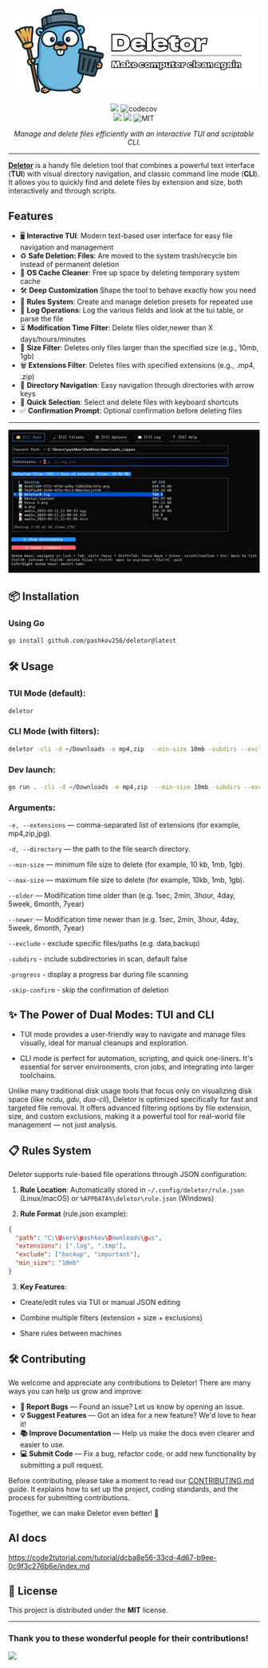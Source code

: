 <p align="center">
  <a href="https://github.com/pashkov256/deletor"><img src="https://raw.githubusercontent.com/pashkov256/media/refs/heads/main/deletor/logo_v3.png" alt="deletor"></a>
</p>

<p align="center">
        <a href="https://img.shields.io/github/stars/pashkov256/deletor?style=flat"><img src="https://img.shields.io/github/stars/pashkov256/deletor?style=flat"></a>
        <a><img src="https://codecov.io/gh/pashkov256/deletor/graph/badge.svg?token=AGOWZDF04Y" alt="codecov"></a>
  <br/>
        <a href="https://img.shields.io/github/issues-raw/pashkov256/deletor?style=flat-square"><img src="https://img.shields.io/github/issues-raw/pashkov256/deletor?style=flat-square"/></a>
         <a href="https://goreportcard.com/report/github.com/pashkov256/deletor"> <img src="https://goreportcard.com/badge/github.com/pashkov256/deletor"/></a>
        <a><img src="https://img.shields.io/badge/license-MIT-blue" alt="MIT"></a>

<p align="center">
    <em>Manage and delete files efficiently with an interactive TUI and scriptable CLI.</em>
</p>

<hr>
</p>



<a href="https://code2tutorial.com/tutorial/dcba8e56-33cd-4d67-b9ee-0c9f3c276b6e/index.md"><b>Deletor</b></a> is a handy file deletion tool that combines a powerful text interface (**TUI**) with visual directory navigation, and classic command line mode (**CLI**). It allows you to quickly find and delete files by extension and size, both interactively and through scripts.

## Features
- 🖥️ **Interactive TUI**: Modern text-based user interface for easy file navigation and management
- ♻️ **Safe Deletion: Files**: Are moved to the system trash/recycle bin instead of permanent deletion
- 🧹 **OS Cache Cleaner**: Free up space by deleting temporary system cache
- 🛠️ **Deep Customization** Shape the tool to behave exactly how you need
- 🧠 **Rules System**: Create and manage deletion presets for repeated use
- 📖 **Log Operations**: Log the various fields and look at the tui table, or parse the file  
- ⏳ **Modification Time Filter**: Delete files older,newer than X days/hours/minutes
- 📏 **Size Filter**: Deletes only files larger than the specified size (e.g., 10mb, 1gb)
- 🗑️ **Extensions Filter**: Deletes files with specified extensions (e.g., .mp4, .zip)
- 📂 **Directory Navigation**: Easy navigation through directories with arrow keys
- 🎯 **Quick Selection**: Select and delete files with keyboard shortcuts
- ✅ **Confirmation Prompt**: Optional confirmation before deleting files

---
<p align="center">
  <img src="https://raw.githubusercontent.com/pashkov256/media/refs/heads/main/deletor2.gif" alt="Project Banner" />
</p>

## 📦 Installation

### Using Go
```bash
go install github.com/pashkov256/deletor@latest
```

## 🛠 Usage

### TUI Mode (default):

```bash
deletor
```
### CLI Mode (with filters):
```bash
deletor -cli -d ~/Downloads -e mp4,zip  --min-size 10mb -subdirs --exclude data,backup
```
### Dev launch:
```bash
go run . -cli -d ~/Downloads -e mp4,zip  --min-size 10mb -subdirs --exclude data,backup
```

### Arguments:
`-e, --extensions` — comma-separated list of extensions (for example, mp4,zip,jpg).

`-d, --directory` — the path to the file search directory.

`--min-size` — minimum file size to delete (for example, 10 kb, 1mb, 1gb).

`--max-size` — maximum file size to delete (for example, 10kb, 1mb, 1gb).

`--older` — Modification time older than (e.g. 1sec, 2min, 3hour, 4day, 5week, 6month, 7year)

`--newer` — Modification time newer than (e.g. 1sec, 2min, 3hour, 4day, 5week, 6month, 7year)

`--exclude` - exclude specific files/paths (e.g. data,backup)

`-subdirs` - include subdirectories in scan, default false

`-progress` - display a progress bar during file scanning

`-skip-confirm` - skip the confirmation of deletion


## ✨ The Power of Dual Modes: TUI and CLI

- TUI mode provides a user-friendly way to navigate and manage files visually, ideal for manual cleanups and exploration.

- CLI mode is perfect for automation, scripting, and quick one-liners. It's essential for server environments, cron jobs, and integrating into larger toolchains.

Unlike many traditional disk usage tools that focus only on visualizing disk space (like *ncdu*, *gdu*, *dua-cli*), Deletor is optimized specifically for fast and targeted file removal.
It offers advanced filtering options by file extension, size, and custom exclusions, making it a powerful tool for real-world file management — not just analysis.


## 📋 Rules System
Deletor supports rule-based file operations through JSON configuration:

1. **Rule Location**:
Automatically stored in `~/.config/deletor/rule.json` (Linux/macOS) or `%APPDATA%\deletor\rule.json` (Windows)

2. **Rule Format** (rule.json example):
```json
{
  "path": "C:\Users\pashkov\Downloads\gws",
  "extensions": [".log", ".tmp"],
  "exclude": ["backup", "important"],
  "min_size": "10mb"
}
```
3.  **Key Features**:
- Create/edit rules via TUI or manual JSON editing

- Combine multiple filters (extension + size + exclusions)

- Share rules between machines



## 🛠 Contributing
We welcome and appreciate any contributions to Deletor!
There are many ways you can help us grow and improve:

- **🐛 Report Bugs** — Found an issue? Let us know by opening an issue.
- **💡 Suggest Features** — Got an idea for a new feature? We'd love to hear it!
- **📚 Improve Documentation** — Help us make the docs even clearer and easier to use.
- **💻 Submit Code** — Fix a bug, refactor code, or add new functionality by submitting a pull request.

Before contributing, please take a moment to read our [CONTRIBUTING.md](https://github.com/pashkov256/deletor/blob/main/CONTRIBUTING.md) guide.
It explains how to set up the project, coding standards, and the process for submitting contributions. 

Together, we can make Deletor even better! 🚀


## AI docs
<a href="https://code2tutorial.com/tutorial/dcba8e56-33cd-4d67-b9ee-0c9f3c276b6e/index.md">https://code2tutorial.com/tutorial/dcba8e56-33cd-4d67-b9ee-0c9f3c276b6e/index.md</a>



## 📜 License
This project is distributed under the **MIT** license.

--- 
### Thank you to these wonderful people for their contributions!

<a href="https://github.com/pashkov256/deletor/graphs/contributors">
  <img src="https://contrib.rocks/image?repo=pashkov256/deletor" />
</a>
